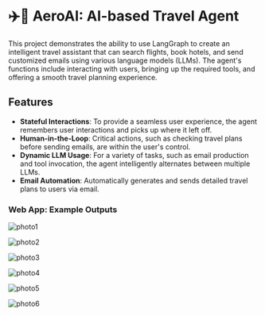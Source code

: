 # ✈️🧳 AeroAI: AI-based Travel Agent
This project demonstrates the ability to use LangGraph to create an intelligent travel assistant that can search flights, book hotels, and send customized emails using various language models (LLMs). The agent's functions include interacting with users, bringing up the required tools, and offering a smooth travel planning experience.

## **Features**

- **Stateful Interactions**: To provide a seamless user experience, the agent remembers user interactions and picks up where it left off.
- **Human-in-the-Loop**: Critical actions, such as checking travel plans before sending emails, are within the user's control.
- **Dynamic LLM Usage**: For a variety of tasks, such as email production and tool invocation, the agent intelligently alternates between multiple LLMs.
- **Email Automation**: Automatically generates and sends detailed travel plans to users via email.

### Web App: Example Outputs

![photo1](https://github.com/user-attachments/assets/eb12d697-a445-4b13-b084-d2052f91d7bc)

![photo2](https://github.com/user-attachments/assets/741e010c-22cf-4d31-a518-441b076ec58f)

![photo3](https://github.com/user-attachments/assets/a29173c7-852d-41ab-b3fe-94e6cca83c78)

![photo4](https://github.com/user-attachments/assets/53775c87-7881-40c3-9b23-2885ed020e46)

![photo5](https://github.com/user-attachments/assets/02641ce1-b303-4020-9849-7d77f596a6ba)

![photo6](https://github.com/user-attachments/assets/1c3d8a35-148d-4144-829a-b1db6e3b3dde)

